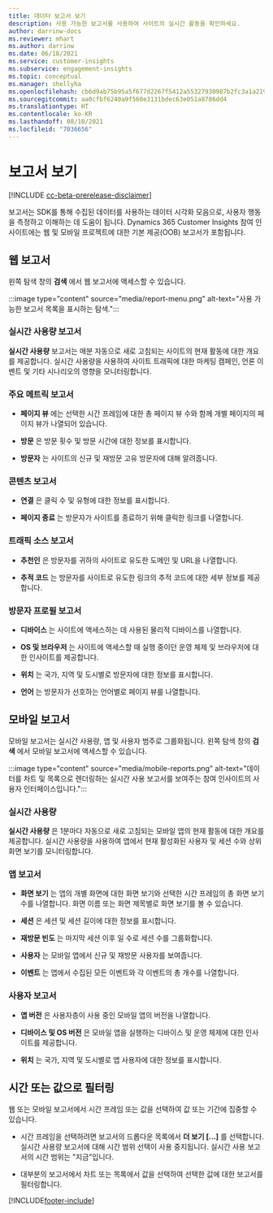 ```yaml
---
title: 데이터 보고서 보기
description: 사용 가능한 보고서를 사용하여 사이트의 실시간 활동을 확인하세요.
author: darrinw-docs
ms.reviewer: mhart
ms.author: darrinw
ms.date: 06/18/2021
ms.service: customer-insights
ms.subservice: engagement-insights
ms.topic: conceptual
ms.manager: shellyha
ms.openlocfilehash: cb6d9ab75b95a5f677d2267f5412a55327930987b2fc3a1a21958633a8116bd2
ms.sourcegitcommit: aa0cfbf6240a9f560e3131bdec63e051a8786dd4
ms.translationtype: HT
ms.contentlocale: ko-KR
ms.lasthandoff: 08/10/2021
ms.locfileid: "7036656"
---
```

# <a name="view-reports"></a>보고서 보기

[!INCLUDE [cc-beta-prerelease-disclaimer](includes/cc-beta-prerelease-disclaimer.md)]

보고서는 SDK를 통해 수집된 데이터를 사용하는 데이터 시각화 모음으로, 사용자 행동을 측정하고 이해하는 데 도움이 됩니다. Dynamics 365 Customer Insights 참여 인사이트에는 웹 및 모바일 프로젝트에 대한 기본 제공(OOB) 보고서가 포함됩니다.  

## <a name="web-reports"></a>웹 보고서

왼쪽 탐색 창의 **검색** 에서 웹 보고서에 액세스할 수 있습니다.

:::image type="content" source="media/report-menu.png" alt-text="사용 가능한 보고서 목록을 표시하는 탐색.":::

### <a name="real-time-usage-report"></a>실시간 사용량 보고서

**실시간 사용량** 보고서는 매분 자동으로 새로 고침되는 사이트의 현재 활동에 대한 개요를 제공합니다. 실시간 사용량을 사용하여 사이트 트래픽에 대한 마케팅 캠페인, 언론 이벤트 및 기타 시나리오의 영향을 모니터링합니다.

### <a name="key-metrics-reports"></a>주요 메트릭 보고서

- **페이지 뷰** 에는 선택한 시간 프레임에 대한 총 페이지 뷰 수와 함께 개별 페이지의 페이지 뷰가 나열되어 있습니다.

- **방문** 은 방문 횟수 및 방문 시간에 대한 정보를 표시합니다.

- **방문자** 는 사이트의 신규 및 재방문 고유 방문자에 대해 알려줍니다.

### <a name="content-reports"></a>콘텐츠 보고서

- **연결** 은 클릭 수 및 유형에 대한 정보를 표시합니다.

- **페이지 종료** 는 방문자가 사이트를 종료하기 위해 클릭한 링크를 나열합니다.

### <a name="traffic-sources-reports"></a>트래픽 소스 보고서

- **추천인** 은 방문자를 귀하의 사이트로 유도한 도메인 및 URL을 나열합니다.

- **추적 코드** 는 방문자를 사이트로 유도한 링크의 추적 코드에 대한 세부 정보를 제공합니다.

### <a name="visitor-profiles-reports"></a>방문자 프로필 보고서

- **디바이스** 는 사이트에 액세스하는 데 사용된 물리적 디바이스를 나열합니다.

- **OS 및 브라우저** 는 사이트에 액세스할 때 실행 중이던 운영 체제 및 브라우저에 대한 인사이트를 제공합니다.

- **위치** 는 국가, 지역 및 도시별로 방문자에 대한 정보를 표시합니다.

- **언어** 는 방문자가 선호하는 언어별로 페이지 뷰를 나열합니다.

## <a name="mobile-reports"></a>모바일 보고서

모바일 보고서는 실시간 사용량, 앱 및 사용자 범주로 그룹화됩니다. 왼쪽 탐색 창의 **검색** 에서 모바일 보고서에 액세스할 수 있습니다.   

:::image type="content" source="media/mobile-reports.png" alt-text="데이터를 차트 및 목록으로 렌더링하는 실시간 사용 보고서를 보여주는 참여 인사이트의 사용자 인터페이스입니다.":::   

### <a name="real-time-usage"></a>실시간 사용량

**실시간 사용량** 은 1분마다 자동으로 새로 고침되는 모바일 앱의 현재 활동에 대한 개요를 제공합니다. 실시간 사용량을 사용하여 앱에서 현재 활성화된 사용자 및 세션 수와 상위 화면 보기를 모니터링합니다.

### <a name="app-reports"></a>앱 보고서

- **화면 보기** 는 앱의 개별 화면에 대한 화면 보기와 선택한 시간 프레임의 총 화면 보기 수를 나열합니다. 화면 이름 또는 화면 제목별로 화면 보기를 볼 수 있습니다.

- **세션** 은 세션 및 세션 길이에 대한 정보를 표시합니다.

- **재방문 빈도** 는 마지막 세션 이후 일 수로 세션 수를 그룹화합니다.

- **사용자** 는 모바일 앱에서 신규 및 재방문 사용자를 보여줍니다.

- **이벤트** 는 앱에서 수집된 모든 이벤트와 각 이벤트의 총 개수를 나열합니다.

### <a name="user-reports"></a>사용자 보고서

- **앱 버전** 은 사용자층이 사용 중인 모바일 앱의 버전을 나열합니다.

- **디바이스 및 OS 버전** 은 모바일 앱을 실행하는 디바이스 및 운영 체제에 대한 인사이트를 제공합니다.

- **위치** 는 국가, 지역 및 도시별로 앱 사용자에 대한 정보를 표시합니다.

## <a name="filter-by-time-or-value"></a>시간 또는 값으로 필터링

웹 또는 모바일 보고서에서 시간 프레임 또는 값을 선택하여 값 또는 기간에 집중할 수 있습니다. 

- 시간 프레임을 선택하려면 보고서의 드롭다운 목록에서 **더 보기 [...]** 를 선택합니다. 실시간 사용량 보고서에 대해 시간 범위 선택이 사용 중지됩니다. 실시간 사용 보고서의 시간 범위는 "지금"입니다.

- 대부분의 보고서에서 차트 또는 목록에서 값을 선택하여 선택한 값에 대한 보고서를 필터링합니다.

[!INCLUDE[footer-include](../includes/footer-banner.md)]
